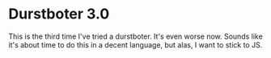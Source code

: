 # Durstboter 3.0

This is the third time I've tried a durstboter. It's even worse now. Sounds like it's about time to do this in a decent language, but alas, I want to stick to JS.
